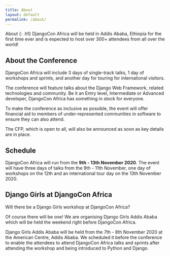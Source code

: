 ```yaml
---
title: About
layout: default
permalink: /about/
---
```

About
{: .h1}
DjangoCon Africa will be held in Addis Ababa, Ethiopia for the first time ever and is expected to host over 300+ attendees from all over the world!

## About the Conference
DjangoCon Africa will include 3 days of single-track talks, 1 day of workshops and sprints, and another day for touring for international visitors. 

The conference will feature talks about the Django Web Framework, related technologies and community. Be it an Entry level, Intermediate or Advanced developer, DjangoCon Africa has something in stock for everyone.

To make the conference as inclusive as possible, the event will offer financial aid to members of under-represented communities in software to ensure they can also attend. 

The CFP, which is open to all, will also be announced as soon as key details are in place.

## Schedule
DjangoCon Africa will run from the **9th - 13th November 2020**. The event will have three days of talks from the 9th - 11th November, one day of workshops on the 12th and an international tour day on the 13th November 2020.

## Django Girls at DjangoCon Africa
Will there be a Django Girls workshop at DjangoCon Africa? 

Of course there will be one! We are organising Django Girls Addis Ababa which will be held the weekend right before DjangoCon Africa. 

Django Girls Addis Ababa will be held from the 7th - 8th November 2020 at the American Centre, Addis Ababa. We scheduled it before the conference to enable the attendees to attend DjangoCon Africa talks and sprints after attending the workshop and being introduced to Python and Django.


<!-- - [hello@djangocon.africa](mailto:{{ site.contact_us_email }})
- [sponsors@djangocon.africa](mailto:{{ site.sponsors_email }})
- [conduct@djangocon.africa](mailto:{{ site.conduct_email }})
- [visas@djangocon.africa](mailto:{{ site.visa_email }}) -->
